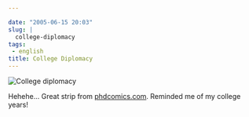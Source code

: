 ```yaml
---

date: "2005-06-15 20:03"
slug: |
  college-diplomacy
tags:
 - english
title: College Diplomacy
---
```


![College
diplomacy](http://photos16.flickr.com/19572865_1ace501e89_o.gif)

Hehehe... Great strip from [phdcomics.com](http://www.phdcomics.com).
Reminded me of my college years!
